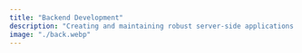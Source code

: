 ```yaml
---
title: "Backend Development"
description: "Creating and maintaining robust server-side applications using Node.js and Express."
image: "./back.webp"
---
```

